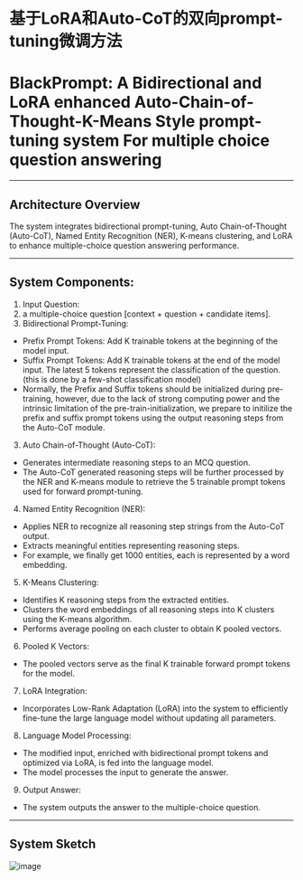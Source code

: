 # 基于LoRA和Auto-CoT的双向prompt-tuning微调方法
# BlackPrompt: A Bidirectional and LoRA enhanced Auto-Chain-of-Thought-K-Means Style prompt-tuning system For multiple choice question answering

---

## Architecture Overview
The system integrates bidirectional prompt-tuning, Auto Chain-of-Thought (Auto-CoT), Named Entity Recognition (NER), K-means clustering, and LoRA to enhance multiple-choice question answering performance.

---

## System Components:
1. Input Question:  
  1. a multiple-choice question [context + question + candidate items].
2. Bidirectional Prompt-Tuning:
  - Prefix Prompt Tokens: Add K trainable tokens at the beginning of the model input.
  - Suffix Prompt Tokens: Add K trainable tokens at the end of the model input. The latest 5 tokens represent the classification of the question. (this is done by a few-shot classification model)
  - Normally, the Prefix and Suffix tokens should be initialized during pre-training, however, due to the lack of strong computing power and the intrinsic limitation of the pre-train-initialization, we prepare to initilize the prefix and suffix prompt tokens using the output reasoning steps from the Auto-CoT module.
3. Auto Chain-of-Thought (Auto-CoT):
  - Generates intermediate reasoning steps to an MCQ question.
  - The Auto-CoT generated reasoning steps will be further processed by the NER and K-means module to  retrieve the 5 trainable prompt tokens used for forward prompt-tuning.
4. Named Entity Recognition (NER):
  - Applies NER to recognize all reasoning step strings from the Auto-CoT output.
  - Extracts meaningful entities representing reasoning steps.
  - For example, we finally get 1000 entities, each is represented by a word embedding.
5. K-Means Clustering:
  - Identifies K reasoning steps from the extracted entities.
  - Clusters the word embeddings of all reasoning steps into K clusters using the K-means algorithm.
  - Performs average pooling on each cluster to obtain K pooled vectors.
6. Pooled K Vectors:
  - The pooled vectors serve as the final K trainable forward prompt tokens for the model.
7. LoRA Integration:
  - Incorporates Low-Rank Adaptation (LoRA) into the system to efficiently fine-tune the large language model without updating all parameters.
8. Language Model Processing:
  - The modified input, enriched with bidirectional prompt tokens and optimized via LoRA, is fed into the language model.
  - The model processes the input to generate the answer.
9. Output Answer:
  - The system outputs the answer to the multiple-choice question.

---

## System Sketch
![image](https://github.com/user-attachments/assets/a2b4f441-792d-4520-b918-9be83b69addf)
